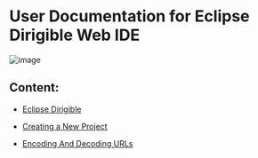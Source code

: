 
# User Documentation for Eclipse Dirigible Web IDE

![image](https://image.slidesharecdn.com/nativemobileapplicationswithdirigibleandtabris-161030091646/95/native-mobile-applications-with-eclipse-dirigible-and-tabrisjs-19-638.jpg?cb=1477819309)

## Content: 

* [Eclipse Dirigible][1]

* [Creating a New Project][2]

* [Encoding And Decoding URLs][3]

[1]: https://github.com/dirigiblelabs/curriculum/blob/master/KameliaIvanova/Documentation/1EclipseDirigible.md
[2]: https://github.com/dirigiblelabs/curriculum/blob/master/KameliaIvanova/Documentation/2CreatingNewProject.md
[3]: https://github.com/dirigiblelabs/curriculum/blob/master/KameliaIvanova/Documentation/3EncodingAndDecodingURLs.md
